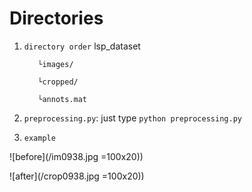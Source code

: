 # Directories
1. `directory order`
lsp_dataset

          └images/
          
          └cropped/
          
          └annots.mat

2. `preprocessing.py`: just type `python preprocessing.py`

3. `example`

![before](/im0938.jpg =100x20))

![after](/crop0938.jpg =100x20))
